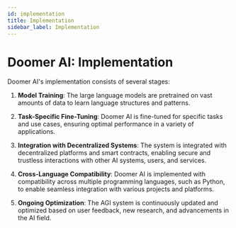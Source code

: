 ```yaml
---
id: implementation
title: Implementation
sidebar_label: Implementation
---
```


Doomer AI: Implementation
=========================

Doomer AI's implementation consists of several stages:

1. **Model Training**: The large language models are pretrained on vast amounts of data to learn language structures and patterns.

2. **Task-Specific Fine-Tuning**: Doomer AI is fine-tuned for specific tasks and use cases, ensuring optimal performance in a variety of applications.

3. **Integration with Decentralized Systems**: The system is integrated with decentralized platforms and smart contracts, enabling secure and trustless interactions with other AI systems, users, and services.

4. **Cross-Language Compatibility**: Doomer AI is implemented with compatibility across multiple programming languages, such as Python, to enable seamless integration with various projects and platforms.

5. **Ongoing Optimization**: The AGI system is continuously updated and optimized based on user feedback, new research, and advancements in the AI field.
